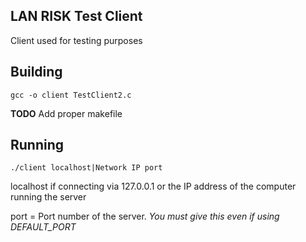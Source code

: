 LAN RISK Test Client
--------

Client used for testing purposes

Building
---------

    gcc -o client TestClient2.c

**TODO** Add proper makefile


Running
-------

    ./client localhost|Network IP port

localhost if connecting via 127.0.0.1 or the IP address of the computer running the server

port = Port number of the server. *You must give this even if using DEFAULT_PORT*
